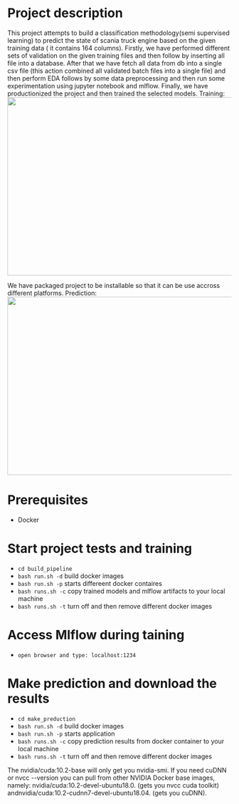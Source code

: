 # Project description
This project attempts to build a classification methodology(semi supervised learning) to predict the state of scania truck engine based on the given training data ( it contains 164 columns). Firstly, we have performed different sets of validation on the given training files and then follow by inserting all file into a database. After that we have fetch all data from db into a single csv file (this action combined all validated batch files into a single file) and then perform EDA follows by some data preprocessing and 
then run some experimentation using jupyter notebook and mlflow. Finally, we have productionized the project and then trained the selected models.
Training:
<img src="/images/training.png" width="600" height="400"/>

We have packaged project to be installable so that it can be use accross different platforms. 
Prediction:
<img src="/images/prediction.png" width="600" height="400"/>

# Prerequisites
* Docker 

# Start project tests and training
* `cd build_pipeline` 
* `bash run.sh -d` build docker images
* `bash run.sh -p` starts differeent docker contaires
* `bash runs.sh -c` copy trained models and mlflow artifacts to your local machine
* `bash runs.sh -t` turn off and then remove different docker images

# Access Mlflow during taining
* `open browser and type: localhost:1234`

# Make prediction and download the results
* `cd make_preduction`
* `bash run.sh -d` build docker images
* `bash run.sh -p` starts application
* `bash runs.sh -c` copy prediction results from docker container to your local machine
* `bash runs.sh -t` turn off and then remove different docker images

The nvidia/cuda:10.2-base will only get you nvidia-smi. If you need cuDNN or nvcc --version you can pull from other NVIDIA Docker base images, namely: nvidia/cuda:10.2-devel-ubuntu18.0. (gets you nvcc cuda toolkit) andnvidia/cuda:10.2-cudnn7-devel-ubuntu18.04. (gets you cuDNN).

